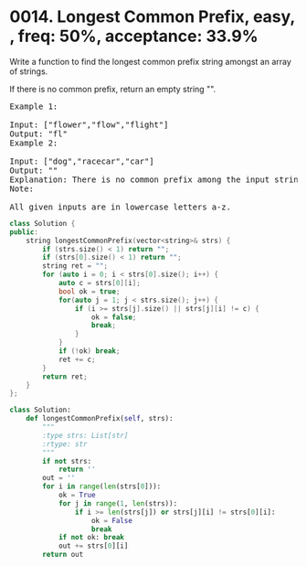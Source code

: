 # 0014. Longest Common Prefix, easy, , freq: 50%, acceptance: 33.9%
Write a function to find the longest common prefix string amongst an array of strings.

If there is no common prefix, return an empty string "".

<pre>
Example 1:

Input: ["flower","flow","flight"]
Output: "fl"
Example 2:

Input: ["dog","racecar","car"]
Output: ""
Explanation: There is no common prefix among the input strings.
Note:

All given inputs are in lowercase letters a-z.
</pre>

```C++
class Solution {
public:
    string longestCommonPrefix(vector<string>& strs) {
        if (strs.size() < 1) return "";
        if (strs[0].size() < 1) return "";
        string ret = "";
        for (auto i = 0; i < strs[0].size(); i++) {
            auto c = strs[0][i];
            bool ok = true;
            for(auto j = 1; j < strs.size(); j++) {
                if (i >= strs[j].size() || strs[j][i] != c) {
                    ok = false;
                    break;
                }
            }
            if (!ok) break;
            ret += c;
        }
        return ret;
    }
};
```
```python
class Solution:
    def longestCommonPrefix(self, strs):
        """
        :type strs: List[str]
        :rtype: str
        """
        if not strs:
            return ''
        out = ''
        for i in range(len(strs[0])):
            ok = True
            for j in range(1, len(strs)):
                if i >= len(strs[j]) or strs[j][i] != strs[0][i]:
                    ok = False
                    break
            if not ok: break
            out += strs[0][i]
        return out
```